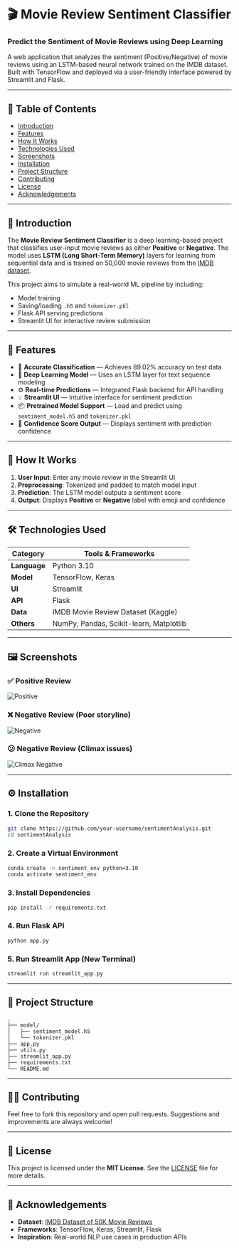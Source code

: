 
# 🎬 Movie Review Sentiment Classifier

### Predict the Sentiment of Movie Reviews using Deep Learning  
A web application that analyzes the sentiment (Positive/Negative) of movie reviews using an LSTM-based neural network trained on the IMDB dataset. Built with TensorFlow and deployed via a user-friendly interface powered by Streamlit and Flask.

---

## 📑 Table of Contents
- [Introduction](#introduction)  
- [Features](#features)  
- [How It Works](#how-it-works)  
- [Technologies Used](#technologies-used)  
- [Screenshots](#screenshots)  
- [Installation](#installation)  
- [Project Structure](#project-structure)  
- [Contributing](#contributing)  
- [License](#license)  
- [Acknowledgements](#acknowledgements)  

---

## 📌 Introduction

The **Movie Review Sentiment Classifier** is a deep learning-based project that classifies user-input movie reviews as either **Positive** or **Negative**. The model uses **LSTM (Long Short-Term Memory)** layers for learning from sequential data and is trained on 50,000 movie reviews from the [IMDB dataset](https://www.kaggle.com/datasets/lakshmi25npathi/imdb-dataset-of-50k-movie-reviews).

This project aims to simulate a real-world ML pipeline by including:
- Model training
- Saving/loading `.h5` and `tokenizer.pkl`
- Flask API serving predictions
- Streamlit UI for interactive review submission

---

## 🚀 Features

- 🎯 **Accurate Classification** — Achieves 89.02% accuracy on test data  
- 🧠 **Deep Learning Model** — Uses an LSTM layer for text sequence modeling  
- ⚙️ **Real-time Predictions** — Integrated Flask backend for API handling  
- 💡 **Streamlit UI** — Intuitive interface for sentiment prediction  
- 📦 **Pretrained Model Support** — Load and predict using `sentiment_model.h5` and `tokenizer.pkl`  
- 📝 **Confidence Score Output** — Displays sentiment with prediction confidence

---

## 🔎 How It Works

1. **User Input**: Enter any movie review in the Streamlit UI  
2. **Preprocessing**: Tokenized and padded to match model input  
3. **Prediction**: The LSTM model outputs a sentiment score  
4. **Output**: Displays **Positive** or **Negative** label with emoji and confidence

---

## 🛠️ Technologies Used

| Category       | Tools & Frameworks                      |
|----------------|-----------------------------------------|
| **Language**   | Python 3.10                             |
| **Model**      | TensorFlow, Keras                       |
| **UI**         | Streamlit                              |
| **API**        | Flask                                  |
| **Data**       | IMDB Movie Review Dataset (Kaggle)     |
| **Others**     | NumPy, Pandas, Scikit-learn, Matplotlib |

---

## 🖼️ Screenshots

### ✅ Positive Review  
![Positive](images/positive_review.jpg)

### ❌ Negative Review (Poor storyline)  
![Negative](images/negative_review.jpg)

### 😕 Negative Review (Climax issues)  
![Climax Negative](images/climax_negative.jpg)

---

## ⚙️ Installation

### 1. Clone the Repository
```bash
git clone https://github.com/your-username/sentimentAnalysis.git
cd sentimentAnalysis
```

### 2. Create a Virtual Environment
```bash
conda create -n sentiment_env python=3.10
conda activate sentiment_env
```

### 3. Install Dependencies
```bash
pip install -r requirements.txt
```

### 4. Run Flask API
```bash
python app.py
```

### 5. Run Streamlit App (New Terminal)
```bash
streamlit run streamlit_app.py
```

---

## 🧱 Project Structure

```
.
├── model/
│   ├── sentiment_model.h5
│   └── tokenizer.pkl
├── app.py
├── utils.py
├── streamlit_app.py
├── requirements.txt
└── README.md
```

---

## 👩‍💻 Contributing

Feel free to fork this repository and open pull requests. Suggestions and improvements are always welcome!

---

## 📝 License

This project is licensed under the **MIT License**. See the [LICENSE](LICENSE) file for more details.

---

## 🙏 Acknowledgements

- **Dataset**: [IMDB Dataset of 50K Movie Reviews](https://www.kaggle.com/datasets/lakshmi25npathi/imdb-dataset-of-50k-movie-reviews)
- **Frameworks**: TensorFlow, Keras, Streamlit, Flask  
- **Inspiration**: Real-world NLP use cases in production APIs  
